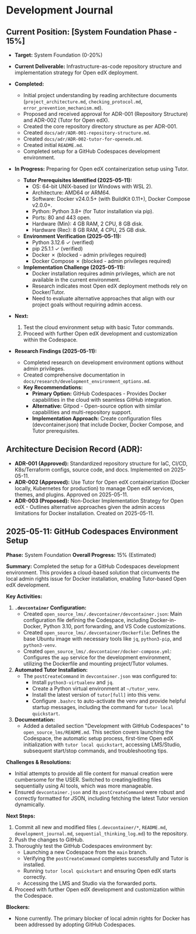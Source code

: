 # Development Journal

## Current Position: [System Foundation Phase - 15%]
- **Target:** System Foundation (0-20%)
- **Current Deliverable:** Infrastructure-as-code repository structure and implementation strategy for Open edX deployment.
- **Completed:** 
    - Initial project understanding by reading architecture documents (`project_architecture.md`, `checking_protocol.md`, `error_prevention_mechanism.md`).
    - Proposed and received approval for ADR-001 (Repository Structure) and ADR-002 (Tutor for Open edX).
    - Created the core repository directory structure as per ADR-001.
    - Created `docs/adr/ADR-001-repository-structure.md`.
    - Created `docs/adr/ADR-002-tutor-for-openedx.md`.
    - Created initial `README.md`.
    - Completed setup for a GitHub Codespaces development environment.
- **In Progress:** Preparing for Open edX containerization setup using Tutor.
    - **Tutor Prerequisites Identified (2025-05-11):**
        - OS: 64-bit UNIX-based (or Windows with WSL 2).
        - Architecture: AMD64 or ARM64.
        - Software: Docker v24.0.5+ (with BuildKit 0.11+), Docker Compose v2.0.0+.
        - Python: Python 3.8+ (for Tutor installation via pip).
        - Ports: 80 and 443 open.
        - Hardware (Min): 4 GB RAM, 2 CPU, 8 GB disk.
        - Hardware (Rec): 8 GB RAM, 4 CPU, 25 GB disk.
    - **Environment Verification (2025-05-11):**
        - Python 3.12.6 ✓ (verified)
        - pip 25.1.1 ✓ (verified)
        - Docker ✗ (blocked - admin privileges required)
        - Docker Compose ✗ (blocked - admin privileges required)
    - **Implementation Challenge (2025-05-11):**
        - Docker installation requires admin privileges, which are not available in the current environment.
        - Research indicates most Open edX deployment methods rely on Docker/Tutor.
        - Need to evaluate alternative approaches that align with our project goals without requiring admin access.
- **Next:** 
    1. Test the cloud environment setup with basic Tutor commands.
    2. Proceed with further Open edX development and customization within the Codespace.

- **Research Findings (2025-05-11):**
    - Completed research on development environment options without admin privileges.
    - Created comprehensive documentation in `docs/research/development_environment_options.md`.
    - **Key Recommendations:**
        - **Primary Option:** GitHub Codespaces - Provides Docker capabilities in the cloud with seamless GitHub integration.
        - **Alternative:** Gitpod - Open-source option with similar capabilities and multi-repository support.
        - **Implementation Approach:** Create configuration files (devcontainer.json) that include Docker, Docker Compose, and Tutor prerequisites.

## Architecture Decision Record (ADR):
- **ADR-001 (Approved):** Standardized repository structure for IaC, CI/CD, K8s/Terraform configs, source code, and docs. Implemented on 2025-05-11.
- **ADR-002 (Approved):** Use Tutor for Open edX containerization (Docker locally, Kubernetes for production) to manage Open edX services, themes, and plugins. Approved on 2025-05-11.
- **ADR-003 (Proposed):** Non-Docker Implementation Strategy for Open edX - Outlines alternative approaches given the admin access limitations for Docker installation. Created on 2025-05-11.

## 2025-05-11: GitHub Codespaces Environment Setup

**Phase:** System Foundation
**Overall Progress:** 15% (Estimated)

**Summary:**
Completed the setup for a GitHub Codespaces development environment. This provides a cloud-based solution that circumvents the local admin rights issue for Docker installation, enabling Tutor-based Open edX development.

**Key Activities:**

1.  **`.devcontainer` Configuration:**
    *   Created `open_source_lms/.devcontainer/devcontainer.json`: Main configuration file defining the Codespace, including Docker-in-Docker, Python 3.10, port forwarding, and VS Code customizations.
    *   Created `open_source_lms/.devcontainer/Dockerfile`: Defines the base Ubuntu image with necessary tools like `jq`, `python3-pip`, and `python3-venv`.
    *   Created `open_source_lms/.devcontainer/docker-compose.yml`: Configures the `app` service for the development environment, utilizing the Dockerfile and mounting project/Tutor volumes.
2.  **Automated Tutor Installation:**
    *   The `postCreateCommand` in `devcontainer.json` was configured to:
        *   Install `python3-virtualenv` and `jq`.
        *   Create a Python virtual environment at `~/tutor_venv`.
        *   Install the latest version of `tutor[full]` into this venv.
        *   Configure `.bashrc` to auto-activate the venv and provide helpful startup messages, including the command for `tutor local quickstart`.
3.  **Documentation:**
    *   Added a detailed section "Development with GitHub Codespaces" to `open_source_lms/README.md`. This section covers launching the Codespace, the automatic setup process, first-time Open edX initialization with `tutor local quickstart`, accessing LMS/Studio, subsequent start/stop commands, and troubleshooting tips.

**Challenges & Resolutions:**
*   Initial attempts to provide all file content for manual creation were cumbersome for the USER. Switched to creating/editing files sequentially using AI tools, which was more manageable.
*   Ensured `devcontainer.json` and its `postCreateCommand` were robust and correctly formatted for JSON, including fetching the latest Tutor version dynamically.

**Next Steps:**

1.  Commit all new and modified files (`.devcontainer/*`, `README.md`, `development_journal.md`, `sequential_thinking_log.md`) to the repository.
2.  Push the changes to GitHub.
3.  Thoroughly test the GitHub Codespaces environment by:
    *   Launching a new Codespace from the `main` branch.
    *   Verifying the `postCreateCommand` completes successfully and Tutor is installed.
    *   Running `tutor local quickstart` and ensuring Open edX starts correctly.
    *   Accessing the LMS and Studio via the forwarded ports.
4.  Proceed with further Open edX development and customization within the Codespace.

**Blockers:**
*   None currently. The primary blocker of local admin rights for Docker has been addressed by adopting GitHub Codespaces.

